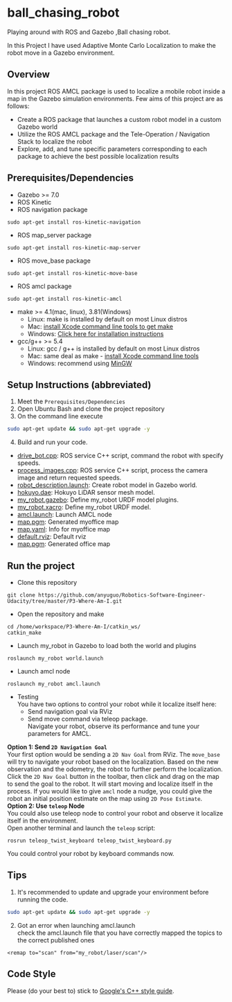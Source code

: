 # ball_chasing_robot
Playing around with ROS and Gazebo ,Ball chasing robot. 

In this Project I have used Adaptive Monte Carlo Localization to make the robot move in a Gazebo environment.


## Overview  
In this project ROS AMCL package is used to localize a mobile robot inside a map in the Gazebo simulation environments. Few aims of this project are as follows:  

* Create a ROS package that launches a custom robot model in a custom Gazebo world  
* Utilize the ROS AMCL package and the Tele-Operation / Navigation Stack to localize the robot  
* Explore, add, and tune specific parameters corresponding to each package to achieve the best possible localization results  
## Prerequisites/Dependencies  
* Gazebo >= 7.0  
* ROS Kinetic  
* ROS navigation package  
```
sudo apt-get install ros-kinetic-navigation
```
* ROS map_server package  
```
sudo apt-get install ros-kinetic-map-server
```
* ROS move_base package  
```
sudo apt-get install ros-kinetic-move-base
```
* ROS amcl package  
```
sudo apt-get install ros-kinetic-amcl
```
* make >= 4.1(mac, linux), 3.81(Windows)
  * Linux: make is installed by default on most Linux distros
  * Mac: [install Xcode command line tools to get make](https://developer.apple.com/xcode/features/)
  * Windows: [Click here for installation instructions](http://gnuwin32.sourceforge.net/packages/make.htm)
* gcc/g++ >= 5.4
  * Linux: gcc / g++ is installed by default on most Linux distros
  * Mac: same deal as make - [install Xcode command line tools](https://developer.apple.com/xcode/features/)
  * Windows: recommend using [MinGW](http://www.mingw.org/)
## Setup Instructions (abbreviated)  
1. Meet the `Prerequisites/Dependencies`  
2. Open Ubuntu Bash and clone the project repository  
3. On the command line execute  
```bash
sudo apt-get update && sudo apt-get upgrade -y
```
4. Build and run your code.  

- [drive_bot.cpp](/catkin_ws/src/ball_chaser/src/drive_bot.cpp): ROS service C++ script, command the robot with specify speeds.  
- [process_images.cpp](/catkin_ws/src/ball_chaser/src/process_images.cpp): ROS service C++ script, process the camera image and return requested speeds.   
- [robot_description.launch](/catkin_ws/src/my_robot/launch/robot_description.launch): Create robot model in Gazebo world.  
- [hokuyo.dae](/catkin_ws/src/my_robot/meshes/hokuyo.dae): Hokuyo LiDAR sensor mesh model.  
- [my_robot.gazebo](/catkin_ws/src/my_robot/urdf/my_robot.gazebo): Define my_robot URDF model plugins.  
- [my_robot.xacro](/catkin_ws/src/my_robot/urdf/my_robot.xacro): Define my_robot URDF model.  
- [amcl.launch](/catkin_ws/src/my_robot/launch/amcl.launch): Launch AMCL node
- [map.pgm](/catkin_ws/src/my_robot/maps/map.pgm): Generated myoffice map
- [map.yaml](/catkin_ws/src/my_robot/maps/map.yaml): Info for myoffice map
- [default.rviz](/catkin_ws/src/my_robot/rviz/default.rviz): Default rviz
- [map.pgm](/catkin_ws/src/pgm_map_creator/maps/map.pgm): Generated office map

## Run the project  
* Clone this repository
```
git clone https://github.com/anyuguo/Robotics-Software-Engineer-Udacity/tree/master/P3-Where-Am-I.git
```
* Open the repository and make  
```
cd /home/workspace/P3-Where-Am-I/catkin_ws/
catkin_make
```
* Launch my_robot in Gazebo to load both the world and plugins  
```
roslaunch my_robot world.launch
```  
* Launch amcl node  
```
roslaunch my_robot amcl.launch
```  
* Testing  
You have two options to control your robot while it localize itself here:  
  * Send navigation goal via RViz  
  * Send move command via teleop package.  
Navigate your robot, observe its performance and tune your parameters for AMCL.  

**Option 1: Send `2D Navigation Goal`**  
Your first option would be sending a `2D Nav Goal` from RViz. The `move_base` will try to navigate your robot based on the localization. Based on the new observation and the odometry, the robot to further perform the localization.  
Click the `2D Nav Goal` button in the toolbar, then click and drag on the map to send the goal to the robot. It will start moving and localize itself in the process. If you would like to give `amcl` node a nudge, you could give the robot an initial position estimate on the map using `2D Pose Estimate`.  
**Option 2: Use `teleop` Node**  
You could also use teleop node to control your robot and observe it localize itself in the environment.  
Open another terminal and launch the `teleop` script:  
```
rosrun teleop_twist_keyboard teleop_twist_keyboard.py
```
You could control your robot by keyboard commands now.  

## Tips  
1. It's recommended to update and upgrade your environment before running the code.  
```bash
sudo apt-get update && sudo apt-get upgrade -y
```
2. Got an error when launching amcl.launch  
check the amcl.launch file that you have correctly mapped the topics to the correct published ones  
```
<remap to="scan" from="my_robot/laser/scan"/>  
```


## Code Style  
Please (do your best to) stick to [Google's C++ style guide](https://google.github.io/styleguide/cppguide.html).
 
